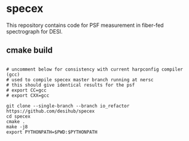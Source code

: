 
# specex

This repository contains code for PSF measurement in fiber-fed spectrograph for DESI.

## cmake build
```

# uncomment below for consistency with current harpconfig compiler (gcc)
# used to compile specex master branch running at nersc
# this should give identical results for the psf
# export CC=gcc
# export CXX=gcc

git clone --single-branch --branch io_refactor https://github.com/desihub/specex
cd specex
cmake .
make -j8
export PYTHONPATH=$PWD:$PYTHONPATH

```
